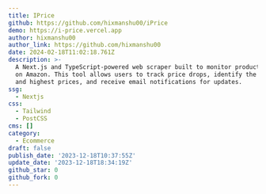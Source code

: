 ```yaml
---
title: IPrice
github: https://github.com/hixmanshu00/iPrice
demo: https://i-price.vercel.app
author: hixmanshu00
author_link: https://github.com/hixmanshu00
date: 2024-02-18T11:02:18.761Z
description: >-
  A Next.js and TypeScript-powered web scraper built to monitor product prices
  on Amazon. This tool allows users to track price drops, identify the lowest
  and highest prices, and receive email notifications for updates.
ssg:
  - Nextjs
css:
  - Tailwind
  - PostCSS
cms: []
category:
  - Ecommerce
draft: false
publish_date: '2023-12-18T10:37:55Z'
update_date: '2023-12-18T18:34:19Z'
github_star: 0
github_fork: 0
---
```

